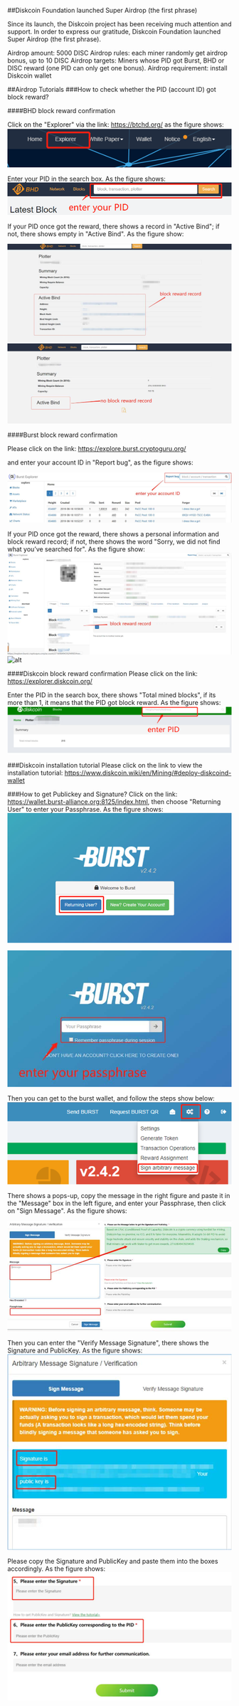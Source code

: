 ##Diskcoin Foundation launched Super Airdrop (the first phrase)

Since its launch, the Diskcoin project has been receiving much attention and support. In order to express our gratitude, Diskcoin Foundation launched Super Airdrop (the first phrase).

Airdrop amount: 5000 DISC
Airdrop rules: each miner randomly get airdrop bonus, up to 10 DISC
Airdrop targets: Miners whose PID got Burst, BHD or DISC reward (one PID can only get one bonus). 
Airdrop requirement: install Diskcoin wallet

##Airdrop Tutorials
###How to check whether the PID (account ID) got block reward?

####BHD block reward confirmation 

Click on the "Explorer" via the link: <https://btchd.org/> as the figure shows:
![alt](image/BHDexplorer.png)

Enter your PID in the search box. As the figure shows:
![alt](image/BHDpid.png)

If your PID once got the reward, there shows a record in "Active Bind"; if not, there shows empty in "Active Bind". As the figure show: 

![alt](image/activebind.jpg)
![alt](image/noactivebind.jpg)

####Burst block reward confirmation 

Please click on the link: <https://explore.burst.cryptoguru.org/> 

and enter your account ID in  "Report bug", as the figure shows:

![alt](image/accountID.jpg)

If your PID once got the reward, there shows a personal information and block reward record; if not, there shows the word "Sorry, we did not find what you’ve searched for". 
As the figure show: 
![alt](image/record.jpg)
![alt](image/norecord.jpg)

####Diskcoin block reward confirmation
Please click on the link: <https://explorer.diskcoin.org/>

Enter the PID in the search box, there shows "Total mined blocks", if its more than 1, it means that the PID got block reward. As the figure shows:
![alt](image/DISCpid.png)

###Diskcoin installation tutorial
Please click on the link to view the installation tutorial: <https://www.diskcoin.wiki/en/Mining/#deploy-diskcoind-wallet>

###How to get Publickey and Signature?
Click on the link: <https://wallet.burst-alliance.org:8125/index.html>, then choose "Returning User" to enter your Passphrase. As the figure shows:
![alt](image/Burstuser.jpg)

![alt](image/passphrase.jpg)

Then you can get to the burst wallet, and follow the steps show below:
![alt](image/message.png)

There shows a pops-up, copy the message in the right figure and paste it in the "Message" box in the left figure, and enter your Passphrase, then click on "Sign Message". As the figure shows: 

![alt](image/signature.jpg)

Then you can enter the "Verify Message Signature", there shows the Signature and PublicKey. As the figure shows: 
![alt](image/publickey.jpg)

Please copy the Signature and PublicKey and paste them into the boxes accordingly. As the figure shows:
![alt](image/copy.jpg)
